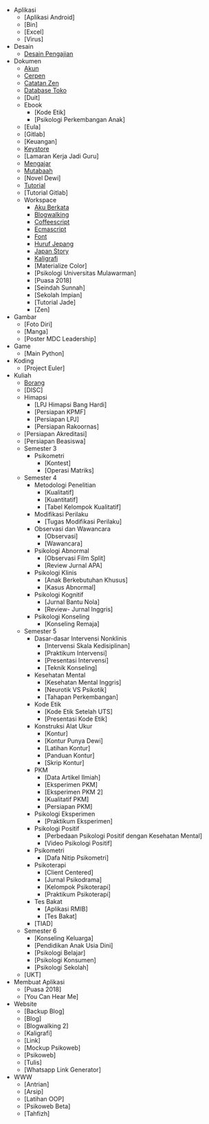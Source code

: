 - Aplikasi
    - [Aplikasi Android]
    - [Bin]
    - [Excel]
    - [Virus]
- Desain
    - [Desain Pengajian](https://github.com/amazing-guardian/desain-pengajian)
- Dokumen
    - [Akun](https://github.com/amazing-guardian/akun)
    - [Cerpen](https://github.com/amazing-guardian/cerpen)
    - [Catatan Zen](https://github.com/amazing-guardian/catatan-zen)
    - [Database Toko](https://github.com/amazing-guardian/database-toko)
    - [Duit]
    - Ebook
        - [Kode Etik]
        - [Psikologi Perkembangan Anak]
    - [Eula]
    - [Gitlab]
    - [Keuangan]
    - [Keystore](https://github.com/amazing-guardian/keystore)
    - [Lamaran Kerja Jadi Guru]
    - [Mengajar](https://github.com/amazing-guardian/mengajar)
    - [Mutabaah](https://github.com/amazing-guardian/mutabaah)
    - [Novel Dewi]
    - [Tutorial](https://github.com/amazing-guardian/tutorial)
    - [Tutorial Gitlab]
    - Workspace
        - [Aku Berkata](https://github.com/amazing-guardian/aku-berkata)
        - [Blogwalking](https://github.com/amazing-guardian/blogwalking)
        - [Coffeescript](https://github.com/amazing-guardian/coffeescript)
        - [Ecmascript](https://github.com/amazing-guardian/ecmascript)
        - [Font](https://github.com/amazing-guardian/font)
        - [Huruf Jepang](https://github.com/amazing-guardian/huruf-jepang)
        - [Japan Story](https://github.com/amazing-guardian/japan-story)
        - [Kaligrafi](https://github.com/amazing-guardian/kaligrafi)
        - [Materialize Color]
        - [Psikologi Universitas Mulawarman]
        - [Puasa 2018]
        - [Seindah Sunnah]
        - [Sekolah Impian]
        - [Tutorial Jade]
        - [Zen]
- Gambar
    - [Foto Diri]
    - [Manga]
    - [Poster MDC Leadership]
- Game
    - [Main Python]
- Koding
    - [Project Euler]
- Kuliah
    - [Borang](https://github.com/amazing-guardian/borang)
    - [DISC]
    - Himapsi
        - [LPJ Himapsi Bang Hardi]
        - [Persiapan KPMF]
        - [Persiapan LPJ]
        - [Persiapan Rakoornas]
    - [Persiapan Akreditasi]
    - [Persiapan Beasiswa]
    - Semester 3
        - Psikometri
            - [Kontest]
            - [Operasi Matriks]
    - Semester 4
        - Metodologi Penelitian
            - [Kualitatif]
            - [Kuantitatif]
            - [Tabel Kelompok Kualitatif]
        - Modifikasi Perilaku
            - [Tugas Modifikasi Perilaku]
        - Observasi dan Wawancara
            - [Observasi]
            - [Wawancara]
        - Psikologi Abnormal
            - [Observasi Film Split]
            - [Review Jurnal APA]
        - Psikologi Klinis
            - [Anak Berkebutuhan Khusus]
            - [Kasus Abnormal]
        - Psikologi Kognitif
            - [Jurnal Bantu Nola]
            - [Review- Jurnal Inggris]
        - Psikologi Konseling
            - [Konseling Remaja]
    - Semester 5
        - Dasar-dasar Intervensi Nonklinis
            - [Intervensi Skala Kedisiplinan]
            - [Praktikum Intervensi]
            - [Presentasi Intervensi]
            - [Teknik Konseling]
        - Kesehatan Mental
            - [Kesehatan Mental Inggris]
            - [Neurotik VS Psikotik]
            - [Tahapan Perkembangan]
        - Kode Etik
            - [Kode Etik Setelah UTS]
            - [Presentasi Kode Etik]
        - Konstruksi Alat Ukur
            - [Kontur]
            - [Kontur Punya Dewi]
            - [Latihan Kontur]
            - [Panduan Kontur]
            - [Skrip Kontur]
        - PKM
            - [Data Artikel Ilmiah]
            - [Eksperimen PKM]
            - [Eksperimen PKM 2]
            - [Kualitatif PKM]
            - [Persiapan PKM]
        - Psikologi Eksperimen
            - [Praktikum Eksperimen]
        - Psikologi Positif
            - [Perbedaan Psikologi Positif dengan Kesehatan Mental]
            - [Video Psikologi Positif]
        - Psikometri
            - [Dafa Nitip Psikometri]
        - Psikoterapi
            - [Client Centered]
            - [Jurnal Psikodrama]
            - [Kelompok Psikoterapi]
            - [Praktikum Psikoterapi]
        - Tes Bakat
            - [Aplikasi RMIB]
            - [Tes Bakat]
        - [TIAD]
	- Semester 6
        - [Konseling Keluarga]
        - [Pendidikan Anak Usia Dini]
        - [Psikologi Belajar]
        - [Psikologi Konsumen]
        - [Psikologi Sekolah]
    - [UKT]
- Membuat Aplikasi
    - [Puasa 2018]
	- [You Can Hear Me]
- Website
    - [Backup Blog]
    - [Blog]
    - [Blogwalking 2]
    - [Kaligrafi]
    - [Link]
    - [Mockup Psikoweb]
    - [Psikoweb]
    - [Tulis]
    - [Whatsapp Link Generator]
- WWW
    - [Antrian]
    - [Arsip]
    - [Latihan OOP]
    - [Psikoweb Beta]
    - [Tahfizh]